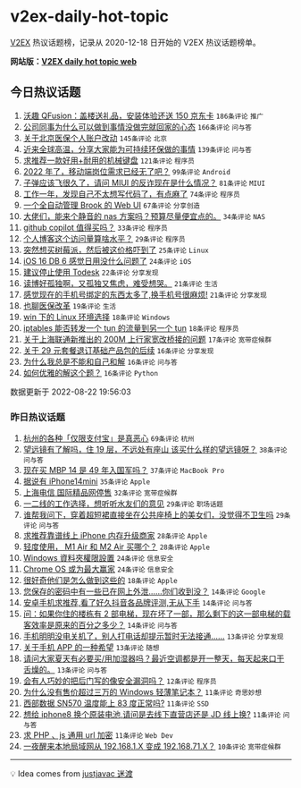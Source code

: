 # v2ex-daily-hot-topic

[V2EX](https://www.v2ex.com/) 热议话题榜，记录从 2020-12-18 日开始的 V2EX 热议话题榜单。

**网站版：[V2EX daily hot topic web](https://boojack.github.io/v2ex-daily-hot-topic-web/)**

## 今日热议话题

<!-- TODAY BEGIN -->

1. [沃趣 QFusion：盖楼送礼品，安装体验还送 150 京东卡](https://www.v2ex.com/t/874578) `186条评论` `推广`
1. [公司同事为什么可以做到事情没做完就回家的心态](https://www.v2ex.com/t/874454) `166条评论` `问与答`
1. [关于北京医保个人账户改动](https://www.v2ex.com/t/874456) `145条评论` `北京`
1. [近来全球高温，分享大家能为可持续环保做的事情](https://www.v2ex.com/t/874495) `139条评论` `问与答`
1. [求推荐一款好用+耐用的机械键盘](https://www.v2ex.com/t/874446) `121条评论` `程序员`
1. [2022 年了，移动端岗位需求已经无了吧？](https://www.v2ex.com/t/874461) `99条评论` `Android`
1. [子弹应该飞很久了，请问 MIUI 的反诈现在是什么情况？](https://www.v2ex.com/t/874457) `81条评论` `MIUI`
1. [工作一年，发现自己不太想写代码了，有点麻了](https://www.v2ex.com/t/874441) `74条评论` `程序员`
1. [一个全自动管理 Brook 的 Web UI](https://www.v2ex.com/t/874442) `67条评论` `分享创造`
1. [大佬们，能来个静音的 nas 方案吗？预算尽量便宜点的。](https://www.v2ex.com/t/874510) `34条评论` `NAS`
1. [github copilot 值得买吗？](https://www.v2ex.com/t/874624) `33条评论` `程序员`
1. [个人博客这个访问量算啥水平？](https://www.v2ex.com/t/874484) `29条评论` `程序员`
1. [突然想买树莓派，然后被这价格吓到了](https://www.v2ex.com/t/874636) `25条评论` `Linux`
1. [iOS 16 DB 6 感觉日用没什么问题了](https://www.v2ex.com/t/874565) `24条评论` `iOS`
1. [建议停止使用 Todesk](https://www.v2ex.com/t/874618) `22条评论` `分享发现`
1. [读博好孤独啊，又孤独又焦虑，难受想哭。](https://www.v2ex.com/t/874535) `21条评论` `生活`
1. [感觉现在的手机号绑定的东西太多了,换手机号很麻烦!](https://www.v2ex.com/t/874487) `21条评论` `分享发现`
1. [也聊医保改革](https://www.v2ex.com/t/874516) `19条评论` `生活`
1. [win 下的 Linux 环境选择](https://www.v2ex.com/t/874664) `18条评论` `Windows`
1. [iptables 能否转发一个 tun 的流量到另一个 tun](https://www.v2ex.com/t/874612) `18条评论` `程序员`
1. [关于上海联通新推出的 200M 上行家宽改桥接的问题](https://www.v2ex.com/t/874644) `17条评论` `宽带症候群`
1. [关于 29 元套餐退订基础产品包的后续](https://www.v2ex.com/t/874594) `16条评论` `分享发现`
1. [为什么我总是不能和自己和解](https://www.v2ex.com/t/874566) `16条评论` `问与答`
1. [如何优雅的解这个题？](https://www.v2ex.com/t/874486) `16条评论` `Python`

数据更新于 2022-08-22 19:56:03

<!-- TODAY END -->

### 昨日热议话题

<!-- YESTERDAY BEGIN -->

1. [杭州的各种「仅限支付宝」是真恶心](https://www.v2ex.com/t/874369) `69条评论` `杭州`
1. [望远镜有了解吗，住 19 层，不远处有座山 该买什么样的望远镜呀？](https://www.v2ex.com/t/874314) `38条评论` `问与答`
1. [现在买 MBP 14 是 49 年入国军吗？](https://www.v2ex.com/t/874315) `37条评论` `MacBook Pro`
1. [据说有 iPhone14mini](https://www.v2ex.com/t/874337) `35条评论` `Apple`
1. [上海电信 国际精品网停售](https://www.v2ex.com/t/874330) `32条评论` `宽带症候群`
1. [一二线的工作选择，想听听水友们的意见](https://www.v2ex.com/t/874304) `29条评论` `职场话题`
1. [谁帮我问下，穿着超短裙直接坐在公共座椅上的美女们，没觉得不卫生吗](https://www.v2ex.com/t/874356) `29条评论` `问与答`
1. [求推荐靠谱线上 iPhone 内存升级商家](https://www.v2ex.com/t/874308) `28条评论` `Apple`
1. [轻度使用， M1 Air 和 M2 Air 买哪个？](https://www.v2ex.com/t/874341) `28条评论` `Apple`
1. [Windows 資料夾權限設置](https://www.v2ex.com/t/874292) `24条评论` `信息安全`
1. [Chrome OS 或为最大赢家](https://www.v2ex.com/t/874317) `24条评论` `信息安全`
1. [很好奇他们是怎么做到这些的](https://www.v2ex.com/t/874372) `18条评论` `Apple`
1. [您保存的密码中有一些已在网上外泄……你们收到没？](https://www.v2ex.com/t/874370) `14条评论` `Google`
1. [安卓手机求推荐,看了好久抖音各品牌评测,无从下手](https://www.v2ex.com/t/874363) `14条评论` `问与答`
1. [问：如果你住的楼栋有 2 部电梯，现在坏了一部，那么剩下的这一部电梯的载客效率是原来的百分之多少？](https://www.v2ex.com/t/874286) `14条评论` `问与答`
1. [手机明明没电关机了，别人打电话却提示暂时无法接通……](https://www.v2ex.com/t/874371) `13条评论` `分享发现`
1. [关于手机 APP 的一种希望](https://www.v2ex.com/t/874358) `13条评论` `随想`
1. [请问大家夏天有必要买/用加湿器吗？最近空调都是开一整天，每天起来口干舌燥的。](https://www.v2ex.com/t/874321) `13条评论` `问与答`
1. [会有人巧妙的把后门写的像安全漏洞吗？](https://www.v2ex.com/t/874336) `12条评论` `程序员`
1. [为什么没有售价超过三万的 Windows 轻薄笔记本？](https://www.v2ex.com/t/874426) `11条评论` `奇思妙想`
1. [西部数据 SN570 温度能上 83 度正常吗?](https://www.v2ex.com/t/874421) `11条评论` `SSD`
1. [想给 iphone8 换个原装电池,请问是去线下直营店还是 JD 线上换?](https://www.v2ex.com/t/874377) `11条评论` `问与答`
1. [求 PHP 、js 通用 url 加密](https://www.v2ex.com/t/874324) `11条评论` `Web Dev`
1. [一夜醒来本地局域网从 192.168.1.X 变成 192.168.71.X？](https://www.v2ex.com/t/874300) `10条评论` `宽带症候群`

<!-- YESTERDAY END -->

---

💡 Idea comes from [justjavac 迷渡](https://github.com/justjavac/)
